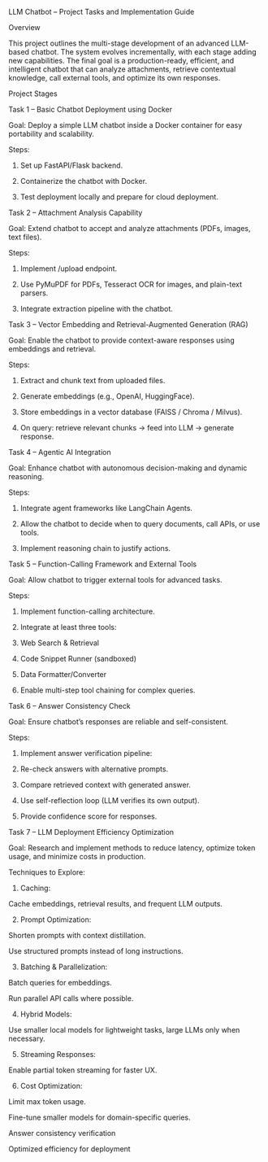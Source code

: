 LLM Chatbot – Project Tasks and Implementation Guide


Overview

This project outlines the multi-stage development of an advanced LLM-based chatbot. The system evolves incrementally, with each stage adding new capabilities. The final goal is a production-ready, efficient, and intelligent chatbot that can analyze attachments, retrieve contextual knowledge, call external tools, and optimize its own responses.

Project Stages

Task 1 – Basic Chatbot Deployment using Docker

Goal:
Deploy a simple LLM chatbot inside a Docker container for easy portability and scalability.

Steps:

1. Set up FastAPI/Flask backend.

2. Containerize the chatbot with Docker.

3. Test deployment locally and prepare for cloud deployment.

Task 2 – Attachment Analysis Capability

Goal:
Extend chatbot to accept and analyze attachments (PDFs, images, text files).

Steps:

1. Implement /upload endpoint.

2. Use PyMuPDF for PDFs, Tesseract OCR for images, and plain-text parsers.

3. Integrate extraction pipeline with the chatbot.

Task 3 – Vector Embedding and Retrieval-Augmented Generation (RAG)

Goal:
Enable the chatbot to provide context-aware responses using embeddings and retrieval.

Steps:

1. Extract and chunk text from uploaded files.

2. Generate embeddings (e.g., OpenAI, HuggingFace).

3. Store embeddings in a vector database (FAISS / Chroma / Milvus).

4. On query: retrieve relevant chunks → feed into LLM → generate response.

Task 4 – Agentic AI Integration

Goal:
Enhance chatbot with autonomous decision-making and dynamic reasoning.

Steps:

1. Integrate agent frameworks like LangChain Agents.

2. Allow the chatbot to decide when to query documents, call APIs, or use tools.

3. Implement reasoning chain to justify actions.

Task 5 – Function-Calling Framework and External Tools

Goal:
Allow chatbot to trigger external tools for advanced tasks.

Steps:

1. Implement function-calling architecture.

2. Integrate at least three tools:

3. Web Search & Retrieval

4. Code Snippet Runner (sandboxed)

5. Data Formatter/Converter

6. Enable multi-step tool chaining for complex queries.

Task 6 – Answer Consistency Check

Goal:
Ensure chatbot’s responses are reliable and self-consistent.

Steps:

1. Implement answer verification pipeline:

2. Re-check answers with alternative prompts.

3. Compare retrieved context with generated answer.

4. Use self-reflection loop (LLM verifies its own output).

5. Provide confidence score for responses.

Task 7 – LLM Deployment Efficiency Optimization

Goal:
Research and implement methods to reduce latency, optimize token usage, and minimize costs in production.

Techniques to Explore:

1. Caching:

Cache embeddings, retrieval results, and frequent LLM outputs.

2. Prompt Optimization:

Shorten prompts with context distillation.

Use structured prompts instead of long instructions.

3. Batching & Parallelization:

Batch queries for embeddings.

Run parallel API calls where possible.

4. Hybrid Models:

Use smaller local models for lightweight tasks, large LLMs only when necessary.

5. Streaming Responses:

Enable partial token streaming for faster UX.

6. Cost Optimization:

Limit max token usage.

Fine-tune smaller models for domain-specific queries.

Answer consistency verification

Optimized efficiency for deployment
